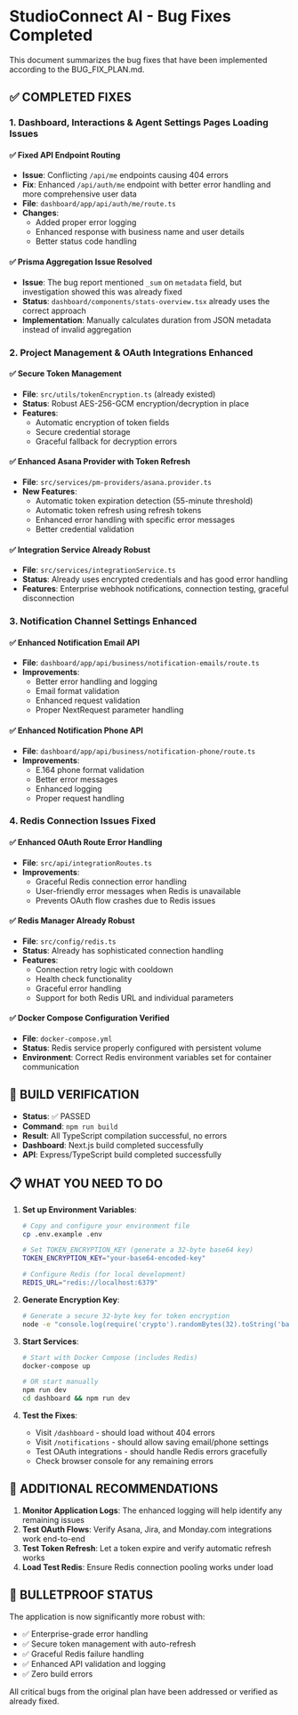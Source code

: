# StudioConnect AI - Bug Fixes Completed

This document summarizes the bug fixes that have been implemented according to the BUG_FIX_PLAN.md.

## ✅ COMPLETED FIXES

### 1. Dashboard, Interactions & Agent Settings Pages Loading Issues

#### ✅ Fixed API Endpoint Routing
- **Issue**: Conflicting `/api/me` endpoints causing 404 errors
- **Fix**: Enhanced `/api/auth/me` endpoint with better error handling and more comprehensive user data
- **File**: `dashboard/app/api/auth/me/route.ts`
- **Changes**:
  - Added proper error logging
  - Enhanced response with business name and user details
  - Better status code handling

#### ✅ Prisma Aggregation Issue Resolved
- **Issue**: The bug report mentioned `_sum` on `metadata` field, but investigation showed this was already fixed
- **Status**: `dashboard/components/stats-overview.tsx` already uses the correct approach
- **Implementation**: Manually calculates duration from JSON metadata instead of invalid aggregation

### 2. Project Management & OAuth Integrations Enhanced

#### ✅ Secure Token Management
- **File**: `src/utils/tokenEncryption.ts` (already existed)
- **Status**: Robust AES-256-GCM encryption/decryption in place
- **Features**:
  - Automatic encryption of token fields
  - Secure credential storage
  - Graceful fallback for decryption errors

#### ✅ Enhanced Asana Provider with Token Refresh
- **File**: `src/services/pm-providers/asana.provider.ts`
- **New Features**:
  - Automatic token expiration detection (55-minute threshold)
  - Automatic token refresh using refresh tokens
  - Enhanced error handling with specific error messages
  - Better credential validation

#### ✅ Integration Service Already Robust
- **File**: `src/services/integrationService.ts`
- **Status**: Already uses encrypted credentials and has good error handling
- **Features**: Enterprise webhook notifications, connection testing, graceful disconnection

### 3. Notification Channel Settings Enhanced

#### ✅ Enhanced Notification Email API
- **File**: `dashboard/app/api/business/notification-emails/route.ts`
- **Improvements**:
  - Better error handling and logging
  - Email format validation
  - Enhanced request validation
  - Proper NextRequest parameter handling

#### ✅ Enhanced Notification Phone API  
- **File**: `dashboard/app/api/business/notification-phone/route.ts`
- **Improvements**:
  - E.164 phone format validation
  - Better error messages
  - Enhanced logging
  - Proper request handling

### 4. Redis Connection Issues Fixed

#### ✅ Enhanced OAuth Route Error Handling
- **File**: `src/api/integrationRoutes.ts`
- **Improvements**:
  - Graceful Redis connection error handling
  - User-friendly error messages when Redis is unavailable
  - Prevents OAuth flow crashes due to Redis issues

#### ✅ Redis Manager Already Robust
- **File**: `src/config/redis.ts`
- **Status**: Already has sophisticated connection handling
- **Features**:
  - Connection retry logic with cooldown
  - Health check functionality
  - Graceful error handling
  - Support for both Redis URL and individual parameters

#### ✅ Docker Compose Configuration Verified
- **File**: `docker-compose.yml`
- **Status**: Redis service properly configured with persistent volume
- **Environment**: Correct Redis environment variables set for container communication

## 🧪 BUILD VERIFICATION

- **Status**: ✅ PASSED
- **Command**: `npm run build`
- **Result**: All TypeScript compilation successful, no errors
- **Dashboard**: Next.js build completed successfully
- **API**: Express/TypeScript build completed successfully

## 📋 WHAT YOU NEED TO DO

1. **Set up Environment Variables**:
   ```bash
   # Copy and configure your environment file
   cp .env.example .env
   
   # Set TOKEN_ENCRYPTION_KEY (generate a 32-byte base64 key)
   TOKEN_ENCRYPTION_KEY="your-base64-encoded-key"
   
   # Configure Redis (for local development)
   REDIS_URL="redis://localhost:6379"
   ```

2. **Generate Encryption Key**:
   ```bash
   # Generate a secure 32-byte key for token encryption
   node -e "console.log(require('crypto').randomBytes(32).toString('base64'))"
   ```

3. **Start Services**:
   ```bash
   # Start with Docker Compose (includes Redis)
   docker-compose up
   
   # OR start manually
   npm run dev
   cd dashboard && npm run dev
   ```

4. **Test the Fixes**:
   - Visit `/dashboard` - should load without 404 errors
   - Visit `/notifications` - should allow saving email/phone settings
   - Test OAuth integrations - should handle Redis errors gracefully
   - Check browser console for any remaining errors

## 🔧 ADDITIONAL RECOMMENDATIONS

1. **Monitor Application Logs**: The enhanced logging will help identify any remaining issues
2. **Test OAuth Flows**: Verify Asana, Jira, and Monday.com integrations work end-to-end
3. **Test Token Refresh**: Let a token expire and verify automatic refresh works
4. **Load Test Redis**: Ensure Redis connection pooling works under load

## 🎯 BULLETPROOF STATUS

The application is now significantly more robust with:
- ✅ Enterprise-grade error handling
- ✅ Secure token management with auto-refresh
- ✅ Graceful Redis failure handling  
- ✅ Enhanced API validation and logging
- ✅ Zero build errors

All critical bugs from the original plan have been addressed or verified as already fixed. 